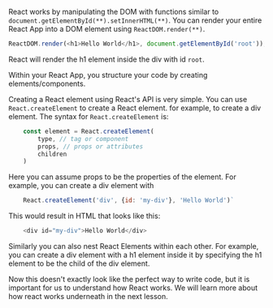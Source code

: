 React works by manipulating the DOM with functions similar to `document.getElementById(**).setInnerHTML(**)`. You can render your entire React App into a DOM element using `ReactDOM.render(**)`.

```js
ReactDOM.render(<h1>Hello World</h1>, document.getElementById('root'));
```  

React will render the h1 element inside the div with id `root`.

Within your React App, you structure your code by creating elements/components.

Creating a React element using React's API is very simple. You can use `React.createElement` to create a React element. for example, to create a div element. The syntax for `React.createElement` is:

```js
    const element = React.createElement(
        type, // tag or component
        props, // props or attributes
        children
    )
```

Here you can assume props to be the properties of the element. For example, you can create a div element with 
```js
    React.createElement('div', {id: 'my-div'}, 'Hello World')`
```

This would result in HTML that looks like this:

```js
    <div id="my-div">Hello World</div>
```

Similarly you can also nest React Elements within each other. For example, you can create a div element with a h1 element inside it by specifying the h1 element to be the child of the div element.

Now this doesn't exactly look like the perfect way to write code, but it is important for us to understand how React works. We will learn more about how react works underneath in the next lesson.
